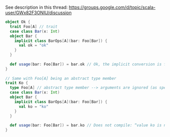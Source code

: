 See description in this thread: https://groups.google.com/d/topic/scala-user/GWx82F3ONlU/discussion

```scala
object Ok {
  trait Foo[A] // trait
  case class Bar(x: Int)
  object Bar {
    implicit class BarOps[A](bar: Foo[Bar]) {
      val ok = "ok"
    }
  }
 
  def usage(bar: Foo[Bar]) = bar.ok // Ok, the implicit conversion is found in the Bar companion object
}
 
// Same with Foo[A] being an abstract type member
trait Ko {
  type Foo[A] // abstract type member --> arguments are ignored (as specified)
  case class Bar(x: Int)
  object Bar {
    implicit class BarOps[A](bar: Foo[Bar]) {
      val ko = "ko"
    }
  }
 
  def usage(bar: Foo[Bar]) = bar.ko // Does not compile: “value ko is not a member of Ko.this.Foo[Ko.this.Bar]”
}
```
